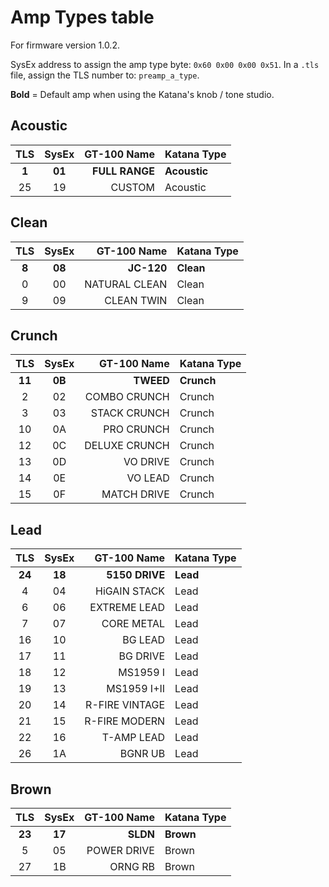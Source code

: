 # Amp Types table

For firmware version 1.0.2.

SysEx address to assign the amp type byte: `0x60 0x00 0x00 0x51`.
In a `.tls` file, assign the TLS number to: `preamp_a_type`.

**Bold** = Default amp when using the Katana's knob / tone studio.

## Acoustic

TLS | SysEx | GT-100 Name | Katana Type
:-:|:-:|-:|:-
**1** | **01** | **FULL RANGE** | **Acoustic**
25 | 19 | CUSTOM | Acoustic

## Clean

TLS | SysEx | GT-100 Name | Katana Type
:-:|:-:|-:|:-
**8** | **08** | **JC-120** | **Clean**
0 | 00 | NATURAL CLEAN | Clean
9 | 09 | CLEAN TWIN | Clean

## Crunch

TLS | SysEx | GT-100 Name | Katana Type
:-:|:-:|-:|:-
**11** | **0B** | **TWEED** | **Crunch**
2 | 02 | COMBO CRUNCH | Crunch
3 | 03 | STACK CRUNCH | Crunch
10 | 0A | PRO CRUNCH | Crunch
12 | 0C | DELUXE CRUNCH | Crunch
13 | 0D | VO DRIVE | Crunch
14 | 0E | VO LEAD | Crunch
15 | 0F | MATCH DRIVE | Crunch

## Lead

TLS | SysEx | GT-100 Name | Katana Type
:-:|:-:|-:|:-
**24** | **18** | **5150 DRIVE** | **Lead**
4 | 04 | HiGAIN STACK | Lead
6 | 06 | EXTREME LEAD | Lead
7 | 07 | CORE METAL | Lead
16 | 10 | BG LEAD | Lead
17 | 11 | BG DRIVE | Lead
18 | 12 | MS1959 I | Lead
19 | 13 | MS1959 I+II | Lead
20 | 14 | R-FIRE VINTAGE | Lead
21 | 15 | R-FIRE MODERN | Lead
22 | 16 | T-AMP LEAD | Lead
26 | 1A | BGNR UB | Lead

## Brown

TLS | SysEx | GT-100 Name | Katana Type
:-:|:-:|-:|:-
**23** | **17** | **SLDN** | **Brown**
5 | 05 | POWER DRIVE | Brown
27 | 1B | ORNG RB | Brown
